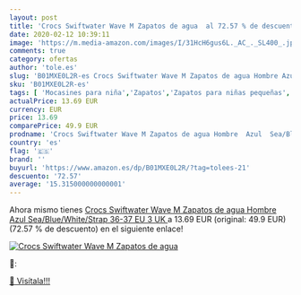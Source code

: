 ```yaml
---
layout: post
title: 'Crocs Swiftwater Wave M Zapatos de agua  al 72.57 % de descuento'
date: 2020-02-12 10:39:11
image: 'https://m.media-amazon.com/images/I/31HcH6gus6L._AC_._SL400_.jpg'
comments: true
category: ofertas
author: 'tole.es'
slug: 'B01MXE0L2R-es Crocs Swiftwater Wave M Zapatos de agua Hombre Azul...'
sku: 'B01MXE0L2R-es'
tags: [ 'Mocasines para niña','Zapatos','Zapatos para niñas pequeñas','Zapatos y complementos','zapatos', ]
actualPrice: 13.69 EUR
currency: EUR
price: 13.69
comparePrice: 49.9 EUR
prodname: 'Crocs Swiftwater Wave M Zapatos de agua Hombre  Azul  Sea/Blue/White/Strap   36-37 EU  3 UK '
country: 'es'
flag: '🇪🇸'
brand: ''
buyurl: 'https://www.amazon.es/dp/B01MXE0L2R/?tag=tolees-21'
descuento: '72.57'
average: '15.315000000000001'
---
```


Ahora mismo tienes [Crocs Swiftwater Wave M Zapatos de agua Hombre  Azul  Sea/Blue/White/Strap   36-37 EU  3 UK ](https://www.amazon.es/dp/B01MXE0L2R/?tag=tolees-21) a 13.69 EUR (original: 49.9 EUR) (72.57 %  de descuento) en el siguiente enlace!

[![Crocs Swiftwater Wave M Zapatos de agua ](https://m.media-amazon.com/images/I/31HcH6gus6L._AC_._SL400_.jpg)](https://www.amazon.es/dp/B01MXE0L2R/?tag=tolees-21)

🔎:


[🛒 Visítala!!!](https://www.amazon.es/dp/B01MXE0L2R/?tag=tolees-21)
